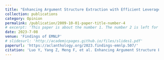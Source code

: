 ```yaml
---
title: "Enhancing Argument Structure Extraction with Efficient Leverage of Contextual Information"
collection: publications
category: Opinion
permalink: /publication/2009-10-01-paper-title-number-4
# excerpt: 'This paper is about the number 1. The number 2 is left for future work.'
date: 2023-7-08
venue: 'Findings of EMNLP'
# slidesurl: 'http://academicpages.github.io/files/slides1.pdf'
paperurl: 'https://aclanthology.org/2023.findings-emnlp.507/'
citation: 'Luo Y, Yang Z, Meng F, et al. Enhancing Argument Structure Extraction with Efficient Leverage of Contextual Information[C]//Findings of the Association for Computational Linguistics: EMNLP 2023: 7563-7571.'
---
```

